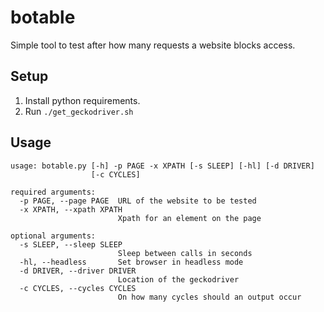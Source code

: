 # botable
Simple tool to test after how many requests a website blocks access.

## Setup
1. Install python requirements.
1. Run `./get_geckodriver.sh`

## Usage
```
usage: botable.py [-h] -p PAGE -x XPATH [-s SLEEP] [-hl] [-d DRIVER]
                  [-c CYCLES]

required arguments:
  -p PAGE, --page PAGE  URL of the website to be tested
  -x XPATH, --xpath XPATH
                        Xpath for an element on the page

optional arguments:
  -s SLEEP, --sleep SLEEP
                        Sleep between calls in seconds
  -hl, --headless       Set browser in headless mode
  -d DRIVER, --driver DRIVER
                        Location of the geckodriver
  -c CYCLES, --cycles CYCLES
                        On how many cycles should an output occur
```
